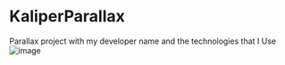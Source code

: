 # KaliperParallax
Parallax project with my developer name and the technologies that I Use
![image](https://user-images.githubusercontent.com/122651755/232248238-7dc9b2d7-4802-4095-9edd-9d5b0fd44c68.png)
